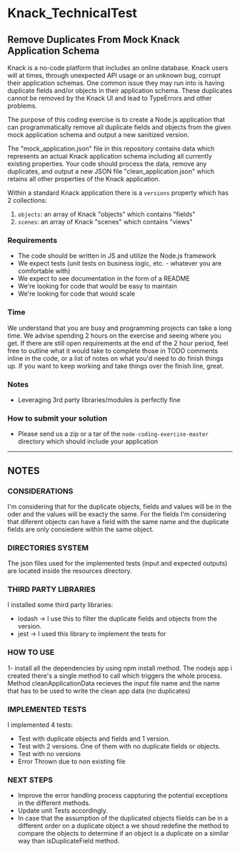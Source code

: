 # Knack_TechnicalTest
## Remove Duplicates From Mock Knack Application Schema

Knack is a no-code platform that includes an online database. Knack users will at times, through unexpected API usage or an unknown bug, corrupt their application schemas. One common issue they may run into is having duplicate fields and/or objects in their application schema. These duplicates cannot be removed by the Knack UI and lead to TypeErrors and other problems.

The purpose of this coding exercise is to create a Node.js application that can programmatically remove all duplicate fields and objects from the given mock application schema and output a new sanitized version.

The "mock_application.json" file in this repository contains data which represents an actual Knack application schema including all currently existing properties. Your code should process the data, remove any duplicates, and output a new JSON file "clean_application.json" which retains all other properties of the Knack application.

Within a standard Knack application there is a `versions` property which has 2 collections:
1. `objects`: an array of Knack "objects" which contains "fields"
2. `scenes`: an array of Knack "scenes" which contains "views"

### Requirements
- The code should be written in JS and utilize the Node.js framework
- We expect tests (unit tests on business logic, etc. - whatever you are comfortable with)
- We expect to see documentation in the form of a README
- We're looking for code that would be easy to maintain
- We're looking for code that would scale

### Time
We understand that you are busy and programming projects can take a long time. We advise spending 2 hours on the exercise and seeing where you get. If there are still open requirements at the end of the 2 hour period, feel free to outline what it would take to complete those in TODO comments inline in the code, or a list of notes on what you'd need to do finish things up. If you want to keep working and take things over the finish line, great.

### Notes
- Leveraging 3rd party libraries/modules is perfectly fine

### How to submit your solution
- Please send us a zip or a tar of the `node-coding-exercise-master` directory which should include your application

___

## NOTES

### CONSIDERATIONS
I'm considering that for the duplicate objects, fields and values will be in the oder and the values will be exacty the same.
For the fields I'm considering that diferent objects can have a field with the same name and the duplicate fields are only consiedere within the same object.

### DIRECTORIES SYSTEM
The json files used for the implemented tests (input and expected outputs) are located inside the resources directory.

### THIRD PARTY LIBRARIES
I installed some third party libraries:
- lodash -> I use this to filter the duplicate fields and objects from the version.
- jest -> I used this library to implement the tests for

### HOW TO USE
1- install all the dependencies by using npm install method.
The nodejs app i created there's a single method to call which triggers the whole process. Method cleanApplicationData recieves the input file name and the name that has to be used to write the clean app data (no duplicates)

### IMPLEMENTED TESTS
I implemented 4 tests:
- Test with duplicate objects and fields and 1 version.
- Test with 2 versions. One of them with no duplicate fields or objects.
- Test with no versions
- Error Thrown due to non existing file

### NEXT STEPS
- Improve the error handling process cappturing the potential exceptions in the different methods.
- Update unit Tests accordingly.
- In case that the assumption of the duplicated objects fiields can be in a different order on a duplicate object a we shoud redefine the method to compare the objects to determine if an object is a duplicate on a similar way than isDuplicateField method.
